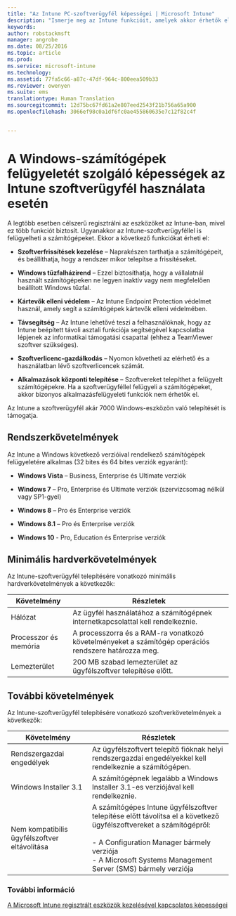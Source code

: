 ```yaml
---
title: "Az Intune PC-szoftverügyfél képességei | Microsoft Intune"
description: "Ismerje meg az Intune funkcióit, amelyek akkor érhetők el, ha a Windows-számítógépeit az Intune-szoftverügyfél használatával felügyeli."
keywords: 
author: robstackmsft
manager: angrobe
ms.date: 08/25/2016
ms.topic: article
ms.prod: 
ms.service: microsoft-intune
ms.technology: 
ms.assetid: 77fa5c66-a87c-47df-964c-800eea509b33
ms.reviewer: owenyen
ms.suite: ems
translationtype: Human Translation
ms.sourcegitcommit: 12d75bc67fd61a2e807eed2543f21b756a65a900
ms.openlocfilehash: 3066ef98c0a1df6fc0ae455860635e7c12f82c4f


---
```


# A Windows-számítógépek felügyeletét szolgáló képességek az Intune szoftverügyfél használata esetén
A legtöbb esetben célszerű regisztrálni az eszközöket az Intune-ban, mivel ez több funkciót biztosít. Ugyanakkor az Intune-szoftverügyféllel is felügyelheti a számítógépeket. Ekkor a következő funkciókat érheti el:

-   **Szoftverfrissítések kezelése** – Naprakészen tarthatja a számítógépeit, és beállíthatja, hogy a rendszer mikor telepítse a frissítéseket.

-   **Windows tűzfalházirend** – Ezzel biztosíthatja, hogy a vállalatnál használt számítógépeken ne legyen inaktív vagy nem megfelelően beállított Windows tűzfal.

-   **Kártevők elleni védelem** – Az Intune Endpoint Protection védelmet használ, amely segít a számítógépek kártevők elleni védelmében.

-   **Távsegítség** – Az Intune lehetővé teszi a felhasználóknak, hogy az Intune beépített távoli asztali funkciója segítségével kapcsolatba lépjenek az informatikai támogatási csapattal (ehhez a TeamViewer szoftver szükséges).

-   **Szoftverlicenc-gazdálkodás** – Nyomon követheti az elérhető és a használatban lévő szoftverlicencek számát.
-   **Alkalmazások központi telepítése** – Szoftvereket telepíthet a felügyelt számítógépekre. Ha a szoftverügyféllel felügyeli a számítógépeket, akkor bizonyos alkalmazásfelügyeleti funkciók nem érhetők el.


Az Intune a szoftverügyfél akár 7000 Windows-eszközön való telepítését is támogatja.

## Rendszerkövetelmények
Az Intune a Windows következő verzióival rendelkező számítógépek felügyeletére alkalmas (32 bites és 64 bites verziók egyaránt):


-   **Windows Vista** – Business, Enterprise és Ultimate verziók

-   **Windows 7** – Pro, Enterprise és Ultimate verziók (szervizcsomag nélkül vagy SP1-gyel)

-   **Windows 8** – Pro és Enterprise verziók

-   **Windows 8.1** – Pro és Enterprise verziók

- **Windows 10** - Pro, Education és Enterprise verziók


## Minimális hardverkövetelmények
Az Intune-szoftverügyfél telepítésére vonatkozó minimális hardverkövetelmények a következők:

|Követelmény|Részletek|
|---------------|--------------------|
|Hálózat|Az ügyfél használatához a számítógépnek internetkapcsolattal kell rendelkeznie.|
|Processzor és memória|A processzorra és a RAM-ra vonatkozó követelményeket a számítógép operációs rendszere határozza meg.|
|Lemezterület|200 MB szabad lemezterület az ügyfélszoftver telepítése előtt.|

## További követelmények
Az Intune-szoftverügyfél telepítésére vonatkozó szoftverkövetelmények a következők:

|Követelmény|Részletek|
|---------------|--------------------|
|Rendszergazdai engedélyek|Az ügyfélszoftvert telepítő fióknak helyi rendszergazdai engedélyekkel kell rendelkeznie a számítógépen.|
|Windows Installer 3.1|A számítógépnek legalább a Windows Installer 3.1-es verziójával kell rendelkeznie.|
|Nem kompatibilis ügyfélszoftver eltávolítása|A számítógépes Intune ügyfélszoftver telepítése előtt távolítsa el a következő ügyfélszoftvereket a számítógépről:<br /><br />- A Configuration Manager bármely verziója<br />- A Microsoft Systems Management Server (SMS) bármely verziója|

### További információ
[A Microsoft Intune regisztrált eszközök kezelésével kapcsolatos képességei](./mobile-device-management-capabilities-in-microsoft-intune.md)



<!--HONumber=Aug16_HO4-->


